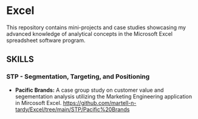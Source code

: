 # Excel
This repository contains mini-projects and case studies showcasing my advanced knowledge of analytical concepts in the Microsoft Excel spreadsheet software program. 

## SKILLS
### STP - Segmentation, Targeting, and Positioning
* **Pacific Brands:** A case group study on customer value and segementation analysis utilizing the Marketing Engineering application in Mircosoft Excel.
  https://github.com/martell-n-tardy/Excel/tree/main/STP/Pacific%20Brands
